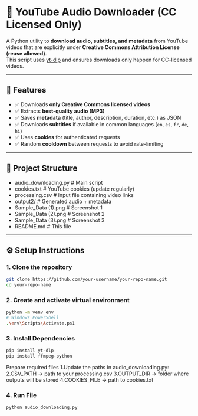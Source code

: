 # 🎵 YouTube Audio Downloader (CC Licensed Only)

A Python utility to **download audio, subtitles, and metadata** from YouTube videos that are explicitly under **Creative Commons Attribution License (reuse allowed)**.  
This script uses [yt-dlp](https://github.com/yt-dlp/yt-dlp) and ensures downloads only happen for CC-licensed videos.

---

## 🚀 Features
- ✅ Downloads **only Creative Commons licensed videos**
- ✅ Extracts **best-quality audio (MP3)**
- ✅ Saves **metadata** (title, author, description, duration, etc.) as JSON
- ✅ Downloads **subtitles** if available in common languages (`en`, `es`, `fr`, `de`, `hi`)
- ✅ Uses **cookies** for authenticated requests
- ✅ Random **cooldown** between requests to avoid rate-limiting

---

## 📂 Project Structure
- audio_downloading.py # Main script
- cookies.txt # YouTube cookies (update regularly)
- processing.csv # Input file containing video links
- output2/ # Generated audio + metadata
- Sample_Data (1).png # Screenshot 1
- Sample_Data (2).png # Screenshot 2
- Sample_Data (3).png # Screenshot 3
- README.md # This file

---

## ⚙️ Setup Instructions

### 1. Clone the repository
```bash
git clone https://github.com/your-username/your-repo-name.git
cd your-repo-name
```
### 2. Create and activate virtual environment
```bash
python -m venv env
# Windows PowerShell
.\env\Scripts\Activate.ps1
```
### 3. Install Dependencies
```bash
pip install yt-dlp
pip install ffmpeg-python
```
Prepare required files
1.Update the paths in audio_downloading.py:
2.CSV_PATH → path to your processing.csv
3.OUTPUT_DIR → folder where outputs will be stored
4.COOKIES_FILE → path to cookies.txt
### 4. Run File
```bash
python audio_downloading.py
```





